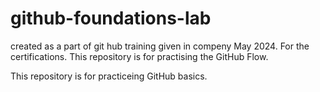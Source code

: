 # github-foundations-lab
created as a part of git hub training given in compeny May 2024. For the certifications. This repository is for practising the GitHub Flow.


This repository is for practiceing GitHub basics.